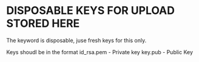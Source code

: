 # DISPOSABLE KEYS FOR UPLOAD STORED HERE
The keyword is disposable, juse fresh keys for this only. 

Keys shoudl be in the format 
id_rsa.pem - Private key
key.pub - Public Key